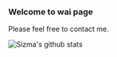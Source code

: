 ### Welcome to wai page

Please feel free to contact me.

![Sizma's github stats](https://github-readme-stats.vercel.app/api?username=zahmis&show_icons=true&theme=cobalt)
